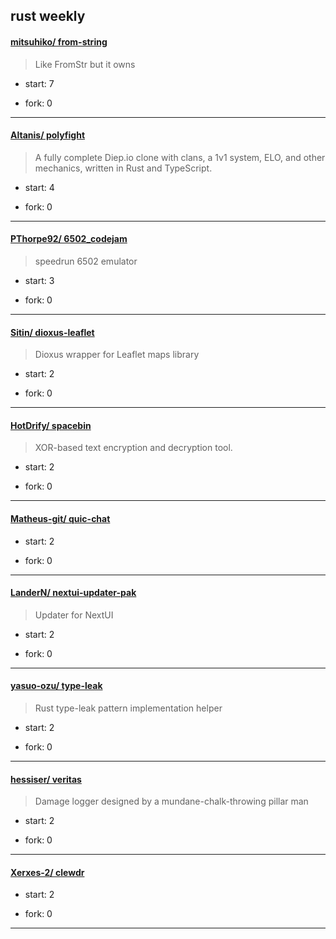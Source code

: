 ## rust weekly

#### [mitsuhiko/ from-string](https://github.com/mitsuhiko/from-string)
>  Like FromStr but it owns
+ start: 7
+ fork: 0
---
#### [Altanis/ polyfight](https://github.com/Altanis/polyfight)
>  A fully complete Diep.io clone with clans, a 1v1 system, ELO, and other mechanics, written in Rust and TypeScript.
+ start: 4
+ fork: 0
---
#### [PThorpe92/ 6502_codejam](https://github.com/PThorpe92/6502_codejam)
>  speedrun 6502 emulator
+ start: 3
+ fork: 0
---
#### [Sitin/ dioxus-leaflet](https://github.com/Sitin/dioxus-leaflet)
>  Dioxus wrapper for Leaflet maps library
+ start: 2
+ fork: 0
---
#### [HotDrify/ spacebin](https://github.com/HotDrify/spacebin)
>  XOR-based text encryption and decryption tool.
+ start: 2
+ fork: 0
---
#### [Matheus-git/ quic-chat](https://github.com/Matheus-git/quic-chat)
>  
+ start: 2
+ fork: 0
---
#### [LanderN/ nextui-updater-pak](https://github.com/LanderN/nextui-updater-pak)
>  Updater for NextUI
+ start: 2
+ fork: 0
---
#### [yasuo-ozu/ type-leak](https://github.com/yasuo-ozu/type-leak)
>  Rust type-leak pattern implementation helper
+ start: 2
+ fork: 0
---
#### [hessiser/ veritas](https://github.com/hessiser/veritas)
>  Damage logger designed by a mundane-chalk-throwing pillar man
+ start: 2
+ fork: 0
---
#### [Xerxes-2/ clewdr](https://github.com/Xerxes-2/clewdr)
>  
+ start: 2
+ fork: 0
---